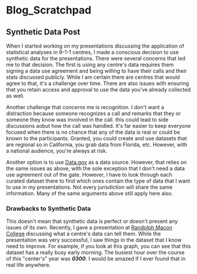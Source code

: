 # Blog_Scratchpad

## Synthetic Data Post

When I started working on my presentations discussing the application of statistical analyses in 9-1-1 centres, I made a conscious decision to use synthetic data for the presentations. There were several concerns that led me to that decision. The first is using any centre's data requires them signing a data use agreement and being willing to have their calls and their stats discussed publicly. While I am certain there are centres that would agree to that, it's a challenge over time. There are also issues with ensuring that you retain access and approval to use the data you've already collected as well.

Another challenge that concerns me is recognition. I don't want a distraction because someone recognizes a call and remarks that they or someone they know was involved in the call. this could lead to side discussions aobut how the call was handled. It's far easier to keep everyone focused when there is no chance that any of the data is real or could be known to the participants. Granted, you could create and use datasets that are regional so in California, you grab data from Florida, etc. However, with a national audience, you're always at risk.

Another option is to use [Data.gov](https://www.data.gov) as a data source. However, that relies on the same issues as above, with the sole exception that I don't need a data use agreement out of the gate. However, I have to look through each curated dataset there to find which ones contain the type of data that I want to use in my presentations. Not every jurisdiction will share the same information. Many of the same arguments above still apply here also.

### Drawbacks to Synthetic Data

This doesn't mean that synthetic data is perfect or doesn't present any issues of its own. Recently, I gave a presentation at [Randolph Macon College](https://www.rmc.edu/) discussing what a centre's data can tell them. While the presentation was very successful, I saw things in the dataset that I know need to improve. For example, if you look at this graph, you can see that this dataset has a really busy early morning. The busiest hour over the course of this "center's" year was ***0300***. I would be amazed if I ever found that in real life anywhere.  
